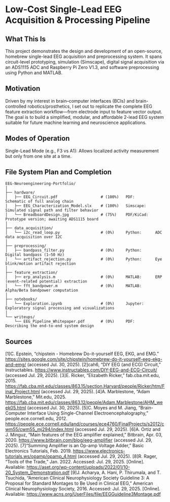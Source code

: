 # Low-Cost Single-Lead EEG Acquisition & Processing Pipeline

## What This Is
This project demonstrates the design and development of an open-source, homebrew single-lead EEG acquisition and preprocessing system. It spans circuit-level prototyping, simulation (Simscape), digital signal acquisition via an ADS1115 ADC and Raspberry Pi Zero V1.3, and software preprocessing using Python and MATLAB.

## Motivation
Driven by my interest in brain–computer interfaces (BCIs) and brain-controlled robotics/prosthetics, I set out to replicate the complete EEG feature extraction workflow—from electrode input to feature vector output. The goal is to build a simplified, modular, and affordable 2-lead EEG system suitable for future machine learning and neuroscience applications.

## Modes of Operation
Single-Lead Mode (e.g., F3 vs A1): Allows localized activity measurement but only from one site at a time.

## File System Plan and Completion
```plaintext
EEG-Neuroengineering-Portfolio/
│
├── hardware/
│   ├── EEG_Circuit.pdf                   # (100%)   PDF:         Schematic of full analog chain
│   ├── EEG_Characterization_Model.slx    # (100%)   Simscape:    Simulated signal path and filter behavior
│   └── BreadboardDesign.jpg              # (75%)    PDF/KiCad:   Prototype version; awaiting ADS1115 board
│
├── data_acquisition/
│   └── i2c_read_loop.py                  # (0%)     Python:      ADC data acquisition over I2C
│
├── preprocessing/
│   ├── bandpass_filter.py                # (0%)     Python:      Digital bandpass (1–50 Hz)
│   └── artifact_rejection.py             # (0%)     Python:      Eye blink/motion artifact rejection
│
├── feature_extraction/
│   ├── erp_analysis.m                    # (0%)     MATLAB:      ERP (event-related potential) extraction
│   └── fft_bandpower.m                   # (0%)     MATLAB:      Alpha/Beta bandpower computation
│
├── notebooks/
│   └── Exploration.ipynb                 # (0%)     Jupyter:     Exploratory signal processing and visualizations
│
└── writeups/
    └── EEG_Pipeline_Whitepaper.pdf       # (0%)     PDF:         Describing the end-to-end system design
```
## Sources
[1]C. Epstein, “chipstein - Homebrew Do-it-yourself EEG, EKG, and EMG.” https://sites.google.com/site/chipstein/homebrew-do-it-yourself-eeg-ekg-and-emg/ (accessed Jul. 30, 2025).
[2]cah6, “DIY EEG (and ECG) Circuit,” Instructables. https://www.instructables.com/DIY-EEG-and-ECG-Circuit/ (accessed Jul. 29, 2025).
[3]E. Ricker, “Elizabeth Ricker,” fab.cba.mit.edu, 2015. https://fab.cba.mit.edu/classes/863.15/section.Harvard/people/Ricker/htm/Final_Project.html (accessed Jul. 29, 2025).
[4]A. Marblestone, “Adam Marblestone,” Mit.edu, 2025. https://fab.cba.mit.edu/classes/863.12/people/Adam.Marblestone/AHM_week05.html (accessed Jul. 30, 2025).
[5]C. Moyes and M. Jiang, “Brain-Computer Interface Using Single-Channel Electroencephalography,” people.ece.cornell.edu, 2012. https://people.ece.cornell.edu/land/courses/ece4760/FinalProjects/s2012/cwm55/cwm55_mj294/index.html (accessed Jul. 29, 2025).
[6]A. Ortiz and J. Minguz, “Main features of the EEG amplifier explained,” Bitbrain, Apr. 03, 2020. https://www.bitbrain.com/blog/eeg-amplifier (accessed Jul. 29, 2025).
[7]“Summing Amplifier is an Op-amp Voltage Adder,” Basic Electronics Tutorials, Feb. 2019. https://www.electronics-tutorials.ws/opamp/opamp_4.html (accessed Jul. 29, 2025).
[8]R. Rager, “Tools of the Trade,” Jan. 2022. Accessed: Jul. 29, 2025. [Online]. Available: https://aset.org/wp-content/uploads/2022/01/10-20_System_Demonstration.pdf
[9]J. Acharya, A. Hani, P. Thirumala, and T. Tsuchida, “American Clinical Neurophysiology Society Guideline 3: A Proposal for Standard Montages to Be Used in Clinical EEG,” American Clinical Neurophysiology Society, 2016. Accessed: Jul. 29, 2025. [Online]. Available: https://www.acns.org/UserFiles/file/EEGGuideline3Montage.pdf
